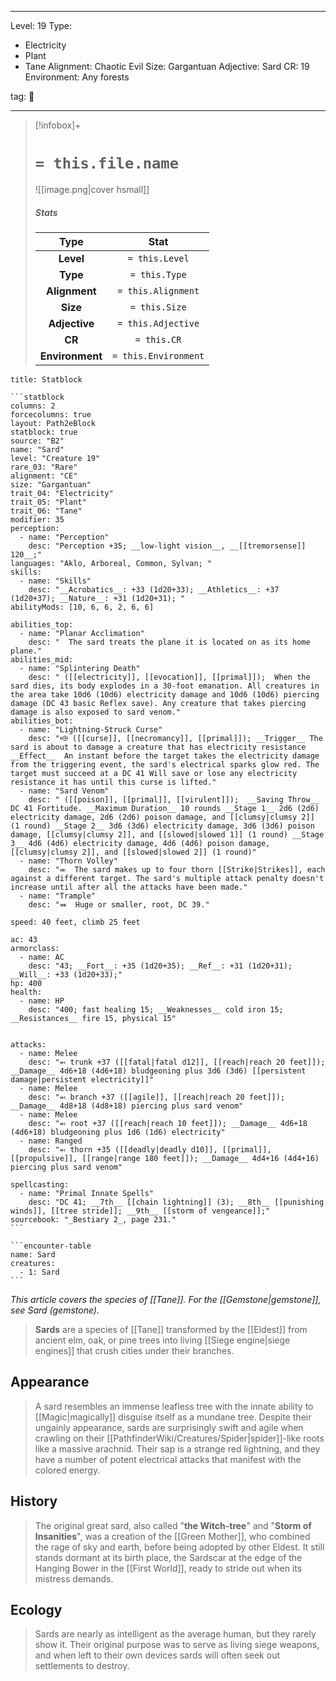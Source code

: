 
---


Level: 19
Type:
- Electricity
- Plant
- Tane
Alignment: Chaotic Evil
Size: Gargantuan
Adjective: Sard
CR: 19
Environment: Any forests


tag: 👹

---

> [!infobox]+
> #  `= this.file.name`
> ![[image.png|cover hsmall]]
> ##### Stats
> Type | Stat |
> :---:|:---:|
> **Level** | `= this.Level` |
> **Type** | `= this.Type` |
> **Alignment** | `= this.Alignment` |
> **Size** | `= this.Size` |
> **Adjective** | `= this.Adjective` |
> **CR** | `= this.CR` |
> **Environment** | `= this.Environment` |




````ad-info
title: Statblock

```statblock
columns: 2
forcecolumns: true
layout: Path2eBlock
statblock: true
source: "B2"
name: "Sard"
level: "Creature 19"
rare_03: "Rare"
alignment: "CE"
size: "Gargantuan"
trait_04: "Electricity"
trait_05: "Plant"
trait_06: "Tane"
modifier: 35
perception:
  - name: "Perception"
    desc: "Perception +35; __low-light vision__, __[[tremorsense]] 120__;"
languages: "Aklo, Arboreal, Common, Sylvan; "
skills:
  - name: "Skills"
    desc: "__Acrobatics__: +33 (1d20+33); __Athletics__: +37 (1d20+37); __Nature__: +31 (1d20+31); "
abilityMods: [10, 6, 6, 2, 6, 6]

abilities_top:
  - name: "Planar Acclimation"
    desc: "  The sard treats the plane it is located on as its home plane."
abilities_mid:
  - name: "Splintering Death"
    desc: " ([[electricity]], [[evocation]], [[primal]]);  When the sard dies, its body explodes in a 30-foot emanation. All creatures in the area take 10d6 (10d6) electricity damage and 10d6 (10d6) piercing damage (DC 43 basic Reflex save). Any creature that takes piercing damage is also exposed to sard venom."
abilities_bot:
  - name: "Lightning-Struck Curse"
    desc: "⬲ ([[curse]], [[necromancy]], [[primal]]); __Trigger__ The sard is about to damage a creature that has electricity resistance __Effect__  An instant before the target takes the electricity damage from the triggering event, the sard's electrical sparks glow red. The target must succeed at a DC 41 Will save or lose any electricity resistance it has until this curse is lifted."
  - name: "Sard Venom"
    desc: " ([[poison]], [[primal]], [[virulent]]);  __Saving Throw__ DC 41 Fortitude. __Maximum Duration__ 10 rounds __Stage 1__ 2d6 (2d6) electricity damage, 2d6 (2d6) poison damage, and [[clumsy|clumsy 2]] (1 round) __Stage 2__ 3d6 (3d6) electricity damage, 3d6 (3d6) poison damage, [[clumsy|clumsy 2]], and [[slowed|slowed 1]] (1 round) __Stage 3__ 4d6 (4d6) electricity damage, 4d6 (4d6) poison damage, [[clumsy|clumsy 2]], and [[slowed|slowed 2]] (1 round)"
  - name: "Thorn Volley"
    desc: "⬺  The sard makes up to four thorn [[Strike|Strikes]], each against a different target. The sard's multiple attack penalty doesn't increase until after all the attacks have been made."
  - name: "Trample"
    desc: "⬽  Huge or smaller, root, DC 39."

speed: 40 feet, climb 25 feet

ac: 43
armorclass:
  - name: AC
    desc: "43; __Fort__: +35 (1d20+35); __Ref__: +31 (1d20+31); __Will__: +33 (1d20+33);"
hp: 400
health:
  - name: HP
    desc: "400; fast healing 15; __Weaknesses__ cold iron 15; __Resistances__ fire 15, physical 15"


attacks:
  - name: Melee
    desc: "⬻ trunk +37 ([[fatal|fatal d12]], [[reach|reach 20 feet]]); __Damage__ 4d6+18 (4d6+18) bludgeoning plus 3d6 (3d6) [[persistent damage|persistent electricity]]"
  - name: Melee
    desc: "⬻ branch +37 ([[agile]], [[reach|reach 20 feet]]); __Damage__ 4d8+18 (4d8+18) piercing plus sard venom"
  - name: Melee
    desc: "⬻ root +37 ([[reach|reach 10 feet]]); __Damage__ 4d6+18 (4d6+18) bludgeoning plus 1d6 (1d6) electricity"
  - name: Ranged
    desc: "⬻ thorn +35 ([[deadly|deadly d10]], [[primal]], [[propulsive]], [[range|range 180 feet]]); __Damage__ 4d4+16 (4d4+16) piercing plus sard venom"

spellcasting:
  - name: "Primal Innate Spells"
    desc: "DC 41; __7th__ [[chain lightning]] (3); __8th__ [[punishing winds]], [[tree stride]]; __9th__ [[storm of vengeance]];"
sourcebook: "_Bestiary 2_, page 231."
```

```encounter-table
name: Sard
creatures:
  - 1: Sard
```

````



*This article covers the species of [[Tane]]. For the [[Gemstone|gemstone]], see Sard (gemstone).*
> **Sards** are a species of [[Tane]] transformed by the [[Eldest]] from ancient elm, oak, or pine trees into living [[Siege engine|siege engines]] that crush cities under their branches.



## Appearance

> A sard resembles an immense leafless tree with the innate ability to [[Magic|magically]] disguise itself as a mundane tree. Despite their ungainly appearance, sards are surprisingly swift and agile when crawling on their [[PathfinderWiki/Creatures/Spider|spider]]-like roots like a massive arachnid. Their sap is a strange red lightning, and they have a number of potent electrical attacks that manifest with the colored energy.


## History

> The original great sard, also called "**the Witch-tree**" and "**Storm of Insanities**", was a creation of the [[Green Mother]], who combined the rage of sky and earth, before being adopted by other Eldest. It still stands dormant at its birth place, the Sardscar at the edge of the Hanging Bower in the [[First World]], ready to stride out when its mistress demands.


## Ecology

> Sards are nearly as intelligent as the average human, but they rarely show it. Their original purpose was to serve as living siege weapons, and when left to their own devices sards will often seek out settlements to destroy.









